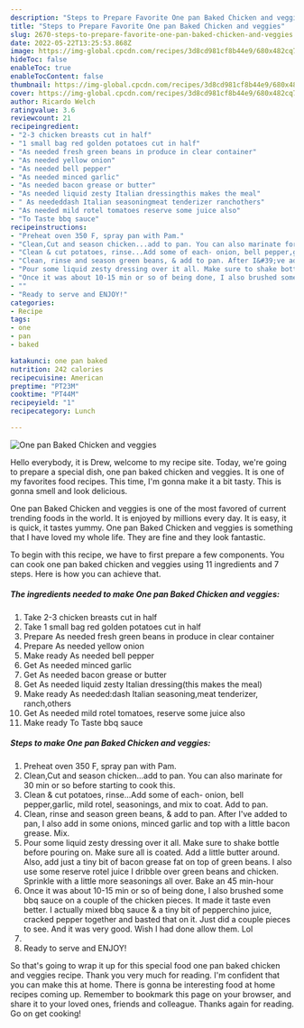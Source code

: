 ```yaml
---
description: "Steps to Prepare Favorite One pan Baked Chicken and veggies"
title: "Steps to Prepare Favorite One pan Baked Chicken and veggies"
slug: 2670-steps-to-prepare-favorite-one-pan-baked-chicken-and-veggies
date: 2022-05-22T13:25:53.868Z
image: https://img-global.cpcdn.com/recipes/3d8cd981cf8b44e9/680x482cq70/one-pan-baked-chicken-and-veggies-recipe-main-photo.jpg
hideToc: false
enableToc: true
enableTocContent: false
thumbnail: https://img-global.cpcdn.com/recipes/3d8cd981cf8b44e9/680x482cq70/one-pan-baked-chicken-and-veggies-recipe-main-photo.jpg
cover: https://img-global.cpcdn.com/recipes/3d8cd981cf8b44e9/680x482cq70/one-pan-baked-chicken-and-veggies-recipe-main-photo.jpg
author: Ricardo Welch
ratingvalue: 3.6
reviewcount: 21
recipeingredient:
- "2-3 chicken breasts cut in half"
- "1 small bag red golden potatoes cut in half"
- "As needed fresh green beans in produce in clear container"
- "As needed yellow onion"
- "As needed bell pepper"
- "As needed minced garlic"
- "As needed bacon grease or butter"
- "As needed liquid zesty Italian dressingthis makes the meal"
- " As neededdash Italian seasoningmeat tenderizer ranchothers"
- "As needed mild rotel tomatoes reserve some juice also"
- "To Taste bbq sauce"
recipeinstructions:
- "Preheat oven 350 F, spray pan with Pam."
- "Clean,Cut and season chicken...add to pan. You can also marinate for 30 min or so before starting to cook this."
- "Clean & cut potatoes, rinse...Add some of each- onion, bell pepper,garlic, mild rotel, seasonings, and mix to coat. Add to pan."
- "Clean, rinse and season green beans, & add to pan. After I&#39;ve added to pan, I also add in some onions, minced garlic and top with a little bacon grease. Mix."
- "Pour some liquid zesty dressing over it all. Make sure to shake bottle before pouring on. Make sure all is coated. Add a little butter around. Also, add just a tiny bit of bacon grease fat on top of green beans. I also use some reserve rotel juice I dribble over green beans and chicken. Sprinkle with a little more seasonings all over. Bake an 45 min-hour"
- "Once it was about 10-15 min or so of being done, I also brushed some bbq sauce on a couple of the chicken pieces. It made it taste even better. I actually mixed bbq sauce & a tiny bit of pepperchino juice, cracked pepper together and basted that on it. Just did a couple pieces to see. And it was very good. Wish I had done allow them. Lol"
- ""
- "Ready to serve and ENJOY!"
categories:
- Recipe
tags:
- one
- pan
- baked

katakunci: one pan baked 
nutrition: 242 calories
recipecuisine: American
preptime: "PT23M"
cooktime: "PT44M"
recipeyield: "1"
recipecategory: Lunch

---
```



![One pan Baked Chicken and veggies](https://img-global.cpcdn.com/recipes/3d8cd981cf8b44e9/680x482cq70/one-pan-baked-chicken-and-veggies-recipe-main-photo.jpg)

Hello everybody, it is Drew, welcome to my recipe site. Today, we're going to prepare a special dish, one pan baked chicken and veggies. It is one of my favorites food recipes. This time, I'm gonna make it a bit tasty. This is gonna smell and look delicious.



One pan Baked Chicken and veggies is one of the most favored of current trending foods in the world. It is enjoyed by millions every day. It is easy, it is quick, it tastes yummy. One pan Baked Chicken and veggies is something that I have loved my whole life. They are fine and they look fantastic.


To begin with this recipe, we have to first prepare a few components. You can cook one pan baked chicken and veggies using 11 ingredients and 7 steps. Here is how you can achieve that.

<!--inarticleads1-->

##### The ingredients needed to make One pan Baked Chicken and veggies:

1. Take 2-3 chicken breasts cut in half
1. Take 1 small bag red golden potatoes cut in half
1. Prepare As needed fresh green beans in produce in clear container
1. Prepare As needed yellow onion
1. Make ready As needed bell pepper
1. Get As needed minced garlic
1. Get As needed bacon grease or butter
1. Get As needed liquid zesty Italian dressing(this makes the meal)
1. Make ready  As needed:dash Italian seasoning,meat tenderizer, ranch,others
1. Get As needed mild rotel tomatoes, reserve some juice also
1. Make ready To Taste bbq sauce




<!--inarticleads2-->

##### Steps to make One pan Baked Chicken and veggies:

1. Preheat oven 350 F, spray pan with Pam.
1. Clean,Cut and season chicken...add to pan. You can also marinate for 30 min or so before starting to cook this.
1. Clean & cut potatoes, rinse...Add some of each- onion, bell pepper,garlic, mild rotel, seasonings, and mix to coat. Add to pan.
1. Clean, rinse and season green beans, & add to pan. After I&#39;ve added to pan, I also add in some onions, minced garlic and top with a little bacon grease. Mix.
1. Pour some liquid zesty dressing over it all. Make sure to shake bottle before pouring on. Make sure all is coated. Add a little butter around. Also, add just a tiny bit of bacon grease fat on top of green beans. I also use some reserve rotel juice I dribble over green beans and chicken. Sprinkle with a little more seasonings all over. Bake an 45 min-hour
1. Once it was about 10-15 min or so of being done, I also brushed some bbq sauce on a couple of the chicken pieces. It made it taste even better. I actually mixed bbq sauce & a tiny bit of pepperchino juice, cracked pepper together and basted that on it. Just did a couple pieces to see. And it was very good. Wish I had done allow them. Lol
1. 
1. Ready to serve and ENJOY!



So that's going to wrap it up for this special food one pan baked chicken and veggies recipe. Thank you very much for reading. I'm confident that you can make this at home. There is gonna be interesting food at home recipes coming up. Remember to bookmark this page on your browser, and share it to your loved ones, friends and colleague. Thanks again for reading. Go on get cooking!
